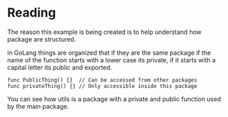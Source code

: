 # Reading

The reason this example is being created is to help understand how package are structured.

in GoLang things are organized that if they are the same package if the name of the function starts with a lower case its private, if it starts with a capital letter its public and exported.

```golang
func PublicThing() {}  // Can be accessed from other packages
func privateThing() {} // Only accessible inside this package
```

You can see how utils is a package with a private and public function used by the main package.